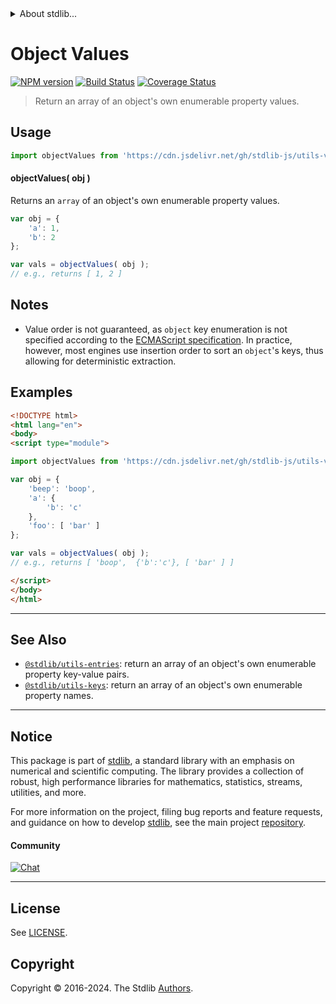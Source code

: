 <!--

@license Apache-2.0

Copyright (c) 2018 The Stdlib Authors.

Licensed under the Apache License, Version 2.0 (the "License");
you may not use this file except in compliance with the License.
You may obtain a copy of the License at

   http://www.apache.org/licenses/LICENSE-2.0

Unless required by applicable law or agreed to in writing, software
distributed under the License is distributed on an "AS IS" BASIS,
WITHOUT WARRANTIES OR CONDITIONS OF ANY KIND, either express or implied.
See the License for the specific language governing permissions and
limitations under the License.

-->


<details>
  <summary>
    About stdlib...
  </summary>
  <p>We believe in a future in which the web is a preferred environment for numerical computation. To help realize this future, we've built stdlib. stdlib is a standard library, with an emphasis on numerical and scientific computation, written in JavaScript (and C) for execution in browsers and in Node.js.</p>
  <p>The library is fully decomposable, being architected in such a way that you can swap out and mix and match APIs and functionality to cater to your exact preferences and use cases.</p>
  <p>When you use stdlib, you can be absolutely certain that you are using the most thorough, rigorous, well-written, studied, documented, tested, measured, and high-quality code out there.</p>
  <p>To join us in bringing numerical computing to the web, get started by checking us out on <a href="https://github.com/stdlib-js/stdlib">GitHub</a>, and please consider <a href="https://opencollective.com/stdlib">financially supporting stdlib</a>. We greatly appreciate your continued support!</p>
</details>

# Object Values

[![NPM version][npm-image]][npm-url] [![Build Status][test-image]][test-url] [![Coverage Status][coverage-image]][coverage-url] <!-- [![dependencies][dependencies-image]][dependencies-url] -->

> Return an array of an object's own enumerable property values.



<section class="usage">

## Usage

```javascript
import objectValues from 'https://cdn.jsdelivr.net/gh/stdlib-js/utils-values@esm/index.mjs';
```

#### objectValues( obj )

Returns an `array` of an object's own enumerable property values.

```javascript
var obj = {
    'a': 1,
    'b': 2
};

var vals = objectValues( obj );
// e.g., returns [ 1, 2 ]
```

</section>

<!-- /.usage -->

<section class="notes">

## Notes

-   Value order is not guaranteed, as `object` key enumeration is not specified according to the [ECMAScript specification][ecma-262-for-in]. In practice, however, most engines use insertion order to sort an `object`'s keys, thus allowing for deterministic extraction.

</section>

<!-- /.notes -->

<section class="examples">

## Examples

<!-- eslint no-undef: "error" -->

```html
<!DOCTYPE html>
<html lang="en">
<body>
<script type="module">

import objectValues from 'https://cdn.jsdelivr.net/gh/stdlib-js/utils-values@esm/index.mjs';

var obj = {
    'beep': 'boop',
    'a': {
        'b': 'c'
    },
    'foo': [ 'bar' ]
};

var vals = objectValues( obj );
// e.g., returns [ 'boop',  {'b':'c'}, [ 'bar' ] ]

</script>
</body>
</html>
```

</section>

<!-- /.examples -->

<!-- Section for related `stdlib` packages. Do not manually edit this section, as it is automatically populated. -->

<section class="related">

* * *

## See Also

-   <span class="package-name">[`@stdlib/utils-entries`][@stdlib/utils/entries]</span><span class="delimiter">: </span><span class="description">return an array of an object's own enumerable property key-value pairs.</span>
-   <span class="package-name">[`@stdlib/utils-keys`][@stdlib/utils/keys]</span><span class="delimiter">: </span><span class="description">return an array of an object's own enumerable property names.</span>

</section>

<!-- /.related -->

<!-- Section for all links. Make sure to keep an empty line after the `section` element and another before the `/section` close. -->


<section class="main-repo" >

* * *

## Notice

This package is part of [stdlib][stdlib], a standard library with an emphasis on numerical and scientific computing. The library provides a collection of robust, high performance libraries for mathematics, statistics, streams, utilities, and more.

For more information on the project, filing bug reports and feature requests, and guidance on how to develop [stdlib][stdlib], see the main project [repository][stdlib].

#### Community

[![Chat][chat-image]][chat-url]

---

## License

See [LICENSE][stdlib-license].


## Copyright

Copyright &copy; 2016-2024. The Stdlib [Authors][stdlib-authors].

</section>

<!-- /.stdlib -->

<!-- Section for all links. Make sure to keep an empty line after the `section` element and another before the `/section` close. -->

<section class="links">

[npm-image]: http://img.shields.io/npm/v/@stdlib/utils-values.svg
[npm-url]: https://npmjs.org/package/@stdlib/utils-values

[test-image]: https://github.com/stdlib-js/utils-values/actions/workflows/test.yml/badge.svg?branch=main
[test-url]: https://github.com/stdlib-js/utils-values/actions/workflows/test.yml?query=branch:main

[coverage-image]: https://img.shields.io/codecov/c/github/stdlib-js/utils-values/main.svg
[coverage-url]: https://codecov.io/github/stdlib-js/utils-values?branch=main

<!--

[dependencies-image]: https://img.shields.io/david/stdlib-js/utils-values.svg
[dependencies-url]: https://david-dm.org/stdlib-js/utils-values/main

-->

[chat-image]: https://img.shields.io/gitter/room/stdlib-js/stdlib.svg
[chat-url]: https://app.gitter.im/#/room/#stdlib-js_stdlib:gitter.im

[stdlib]: https://github.com/stdlib-js/stdlib

[stdlib-authors]: https://github.com/stdlib-js/stdlib/graphs/contributors

[umd]: https://github.com/umdjs/umd
[es-module]: https://developer.mozilla.org/en-US/docs/Web/JavaScript/Guide/Modules

[deno-url]: https://github.com/stdlib-js/utils-values/tree/deno
[umd-url]: https://github.com/stdlib-js/utils-values/tree/umd
[esm-url]: https://github.com/stdlib-js/utils-values/tree/esm
[branches-url]: https://github.com/stdlib-js/utils-values/blob/main/branches.md

[stdlib-license]: https://raw.githubusercontent.com/stdlib-js/utils-values/main/LICENSE

[ecma-262-for-in]: https://262.ecma-international.org/5.1/#sec-12.6.4

<!-- <related-links> -->

[@stdlib/utils/entries]: https://github.com/stdlib-js/utils-entries/tree/esm

[@stdlib/utils/keys]: https://github.com/stdlib-js/utils-keys/tree/esm

<!-- </related-links> -->

</section>

<!-- /.links -->
